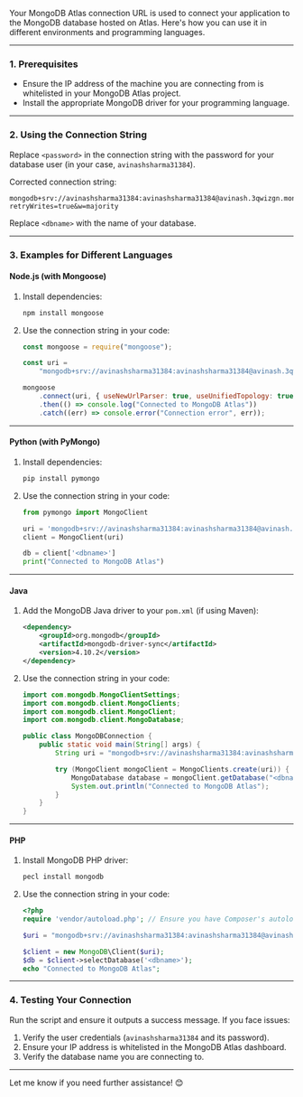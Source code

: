 Your MongoDB Atlas connection URL is used to connect your application to the MongoDB database hosted on Atlas. Here's how you can use it in different environments and programming languages.

---

### **1. Prerequisites**

-   Ensure the IP address of the machine you are connecting from is whitelisted in your MongoDB Atlas project.
-   Install the appropriate MongoDB driver for your programming language.

---

### **2. Using the Connection String**

Replace `<password>` in the connection string with the password for your database user (in your case, `avinashsharma31384`).

Corrected connection string:

```
mongodb+srv://avinashsharma31384:avinashsharma31384@avinash.3qwizgn.mongodb.net/<dbname>?retryWrites=true&w=majority
```

Replace `<dbname>` with the name of your database.

---

### **3. Examples for Different Languages**

#### **Node.js (with Mongoose)**

1. Install dependencies:
    ```bash
    npm install mongoose
    ```
2. Use the connection string in your code:

    ```javascript
    const mongoose = require("mongoose");

    const uri =
        "mongodb+srv://avinashsharma31384:avinashsharma31384@avinash.3qwizgn.mongodb.net/<dbname>?retryWrites=true&w=majority";

    mongoose
        .connect(uri, { useNewUrlParser: true, useUnifiedTopology: true })
        .then(() => console.log("Connected to MongoDB Atlas"))
        .catch((err) => console.error("Connection error", err));
    ```

---

#### **Python (with PyMongo)**

1. Install dependencies:
    ```bash
    pip install pymongo
    ```
2. Use the connection string in your code:

    ```python
    from pymongo import MongoClient

    uri = 'mongodb+srv://avinashsharma31384:avinashsharma31384@avinash.3qwizgn.mongodb.net/<dbname>?retryWrites=true&w=majority'
    client = MongoClient(uri)

    db = client['<dbname>']
    print("Connected to MongoDB Atlas")
    ```

---

#### **Java**

1. Add the MongoDB Java driver to your `pom.xml` (if using Maven):
    ```xml
    <dependency>
        <groupId>org.mongodb</groupId>
        <artifactId>mongodb-driver-sync</artifactId>
        <version>4.10.2</version>
    </dependency>
    ```
2. Use the connection string in your code:

    ```java
    import com.mongodb.MongoClientSettings;
    import com.mongodb.client.MongoClients;
    import com.mongodb.client.MongoClient;
    import com.mongodb.client.MongoDatabase;

    public class MongoDBConnection {
        public static void main(String[] args) {
            String uri = "mongodb+srv://avinashsharma31384:avinashsharma31384@avinash.3qwizgn.mongodb.net/<dbname>?retryWrites=true&w=majority";

            try (MongoClient mongoClient = MongoClients.create(uri)) {
                MongoDatabase database = mongoClient.getDatabase("<dbname>");
                System.out.println("Connected to MongoDB Atlas");
            }
        }
    }
    ```

---

#### **PHP**

1. Install MongoDB PHP driver:
    ```bash
    pecl install mongodb
    ```
2. Use the connection string in your code:

    ```php
    <?php
    require 'vendor/autoload.php'; // Ensure you have Composer's autoloader

    $uri = "mongodb+srv://avinashsharma31384:avinashsharma31384@avinash.3qwizgn.mongodb.net/<dbname>?retryWrites=true&w=majority";

    $client = new MongoDB\Client($uri);
    $db = $client->selectDatabase('<dbname>');
    echo "Connected to MongoDB Atlas";
    ```

---

### **4. Testing Your Connection**

Run the script and ensure it outputs a success message. If you face issues:

1. Verify the user credentials (`avinashsharma31384` and its password).
2. Ensure your IP address is whitelisted in the MongoDB Atlas dashboard.
3. Verify the database name you are connecting to.

---

Let me know if you need further assistance! 😊

